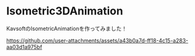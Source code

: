 # Isometric3DAnimation
KavsoftのIsometricAnimationを作ってみました！

https://github.com/user-attachments/assets/a43b0a7d-ff18-4c15-a283-aa03d1a975bf

